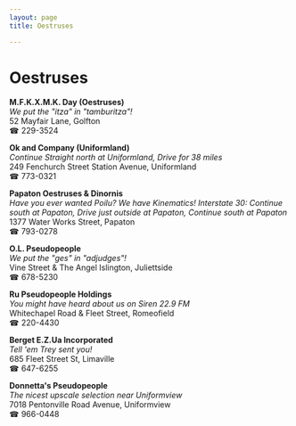 ```yaml
---
layout: page 
title: Oestruses

---
```



# Oestruses


 **M.F.K.X.M.K. Day (Oestruses)**  
_We put the "itza" in "tamburitza"!_  
52 Mayfair Lane, Golfton  
☎ 229-3524

**Ok and Company (Uniformland)**  
_Continue Straight north at Uniformland, Drive for 38 miles_  
249 Fenchurch Street Station Avenue, Uniformland  
☎ 773-0321

**Papaton Oestruses & Dinornis**  
_Have you ever wanted Poilu? We have Kinematics! 
Interstate 30: Continue south at Papaton, Drive just outside at Papaton, Continue south at Papaton_  
1377 Water Works Street, Papaton  
☎ 793-0278

**O.L. Pseudopeople**  
_We put the "ges" in "adjudges"!_  
Vine Street & The Angel Islington, Juliettside  
☎ 678-5230

**Ru Pseudopeople Holdings**  
_You might have heard about us on Siren 22.9 FM_  
Whitechapel Road & Fleet Street, Romeofield  
☎ 220-4430

**Berget E.Z.Ua Incorporated**  
_Tell 'em Trey sent you!_  
685 Fleet Street St, Limaville  
☎ 647-6255

**Donnetta's Pseudopeople**  
_The nicest upscale selection near Uniformview_  
7018 Pentonville Road Avenue, Uniformview  
☎ 966-0448

